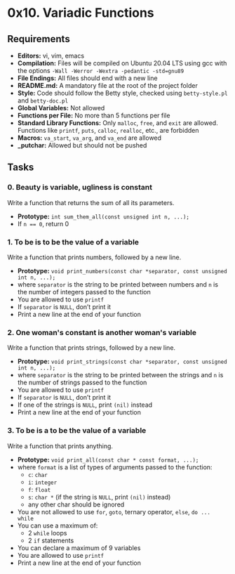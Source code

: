 # 0x10. Variadic Functions

## Requirements

- **Editors:** vi, vim, emacs
- **Compilation:** Files will be compiled on Ubuntu 20.04 LTS using gcc with the options `-Wall -Werror -Wextra -pedantic -std=gnu89`
- **File Endings:** All files should end with a new line
- **README.md:** A mandatory file at the root of the project folder
- **Style:** Code should follow the Betty style, checked using `betty-style.pl` and `betty-doc.pl`
- **Global Variables:** Not allowed
- **Functions per File:** No more than 5 functions per file
- **Standard Library Functions:** Only `malloc`, `free`, and `exit` are allowed. Functions like `printf`, `puts`, `calloc`, `realloc`, etc., are forbidden
- **Macros:** `va_start`, `va_arg`, and `va_end` are allowed
- **_putchar:** Allowed but should not be pushed

## Tasks

### 0. Beauty is variable, ugliness is constant

Write a function that returns the sum of all its parameters.

- **Prototype:** `int sum_them_all(const unsigned int n, ...);`
- If `n == 0`, return 0

### 1. To be is to be the value of a variable

Write a function that prints numbers, followed by a new line.

- **Prototype:** `void print_numbers(const char *separator, const unsigned int n, ...);`
- where `separator` is the string to be printed between numbers and `n` is the number of integers passed to the function
- You are allowed to use `printf`
- If `separator` is `NULL`, don’t print it
- Print a new line at the end of your function

### 2. One woman's constant is another woman's variable

Write a function that prints strings, followed by a new line.

- **Prototype:** `void print_strings(const char *separator, const unsigned int n, ...);`
- where `separator` is the string to be printed between the strings and `n` is the number of strings passed to the function
- You are allowed to use `printf`
- If `separator` is `NULL`, don’t print it
- If one of the strings is `NULL`, print `(nil)` instead
- Print a new line at the end of your function

### 3. To be is a to be the value of a variable

Write a function that prints anything.

- **Prototype:** `void print_all(const char * const format, ...);`
- where `format` is a list of types of arguments passed to the function:
  - `c`: `char`
  - `i`: `integer`
  - `f`: `float`
  - `s`: `char *` (if the string is `NULL`, print `(nil)` instead)
  - any other char should be ignored
- You are not allowed to use `for`, `goto`, ternary operator, `else`, `do ... while`
- You can use a maximum of:
  - 2 `while` loops
  - 2 `if` statements
- You can declare a maximum of 9 variables
- You are allowed to use `printf`
- Print a new line at the end of your function

